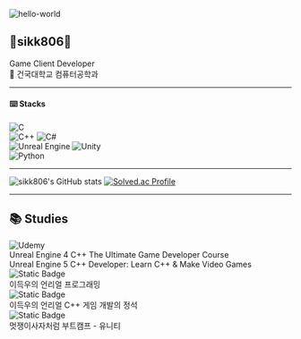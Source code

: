 ![hello-world](https://github.com/sikk806/sikk806/assets/54883267/f6c7b787-575e-480e-ad56-c45c97e0f297)
## 🍼sikk806🍼  
Game Client Developer  
🏫 건국대학교 컴퓨터공학과  

___
#### ⌨️ Stacks  
![C](https://img.shields.io/badge/C-00599C?style=for-the-badge&logo=c&logoColor=white)  
![C++](https://img.shields.io/badge/-C++-00599C?style=flat&logo=c%2B%2B&logoColor=white)
![C#](https://img.shields.io/badge/-C%23-239120?style=flat&logo=c-sharp&logoColor=white)  
![Unreal Engine](https://img.shields.io/badge/-Unreal%20Engine-313131?style=flat&logo=unreal-engine&logoColor=white)
![Unity](https://img.shields.io/badge/-Unity-000000?style=flat&logo=unity&logoColor=white)  
![Python](https://img.shields.io/badge/Python-14354C?style=for-the-badge&logo=python&logoColor=white)  
___
![sikk806's GitHub stats](https://github-readme-stats.vercel.app/api?username=sikk806&show_icons=true&theme=transparent)
[![Solved.ac Profile](http://mazassumnida.wtf/api/v2/generate_badge?boj=sikk806)](https://solved.ac/sikk806/)  
___
## 📚 Studies  
![Udemy](https://img.shields.io/badge/Udemy-EC5252?style=for-the-badge&logo=Udemy&logoColor=white)  
Unreal Engine 4 C++ The Ultimate Game Developer Course  
Unreal Engine 5 C++ Developer: Learn C++ & Make Video Games  
![Static Badge](https://img.shields.io/badge/-inflearn-83B81A)  
이득우의 언리얼 프로그래밍  
![Static Badge](https://img.shields.io/badge/-BookStack-0288D1)  
이득우의 언리얼 C++ 게임 개발의 정석  
![Static Badge](https://img.shields.io/badge/-ECT-555555)  
멋쟁이사자처럼 부트캠프 - 유니티
